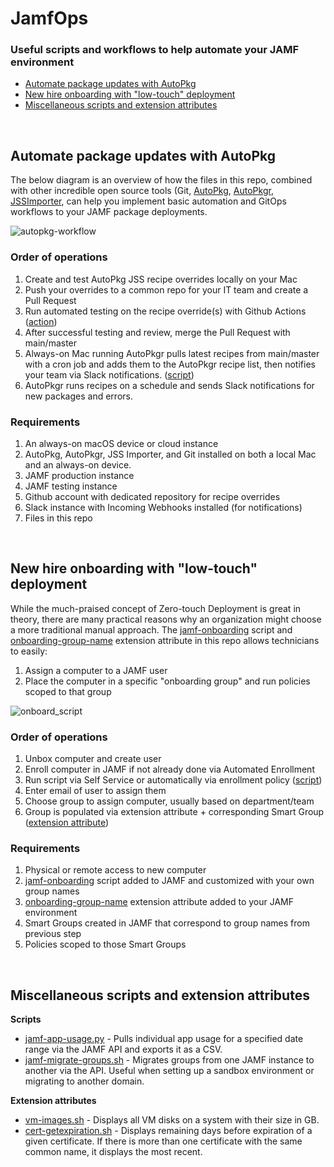 # JamfOps
### Useful scripts and workflows to help automate your JAMF environment
* [Automate package updates with AutoPkg](#automate-package-updates-with-autopkg)
* [New hire onboarding with "low-touch" deployment](#new-hire-onboarding-with-low-touch-deployment)
* [Miscellaneous scripts and extension attributes](#miscellaneous-scripts-and-extension-attributes)

<br>

## Automate package updates with AutoPkg
The below diagram is an overview of how the files in this repo, combined with other incredible open source tools (Git, [AutoPkg](https://github.com/autopkg/autopkg), [AutoPkgr](https://github.com/lindegroup/autopkgr), [JSSImporter](https://github.com/jssimporter/JSSImporter), can help you implement basic automation and GitOps workflows to your JAMF package deployments.

![autopkg-workflow](https://user-images.githubusercontent.com/36998292/112185440-9987ad00-8bd6-11eb-9263-c896ad2eca54.jpeg)

### Order of operations
1. Create and test AutoPkg JSS recipe overrides locally on your Mac
2. Push your overrides to a common repo for your IT team and create a Pull Request
3. Run automated testing on the recipe override(s) with Github Actions ([action](https://github.com/skoobasteeve/jamfops/blob/main/github-actions/autopkg-recipe-test.yml))
4. After successful testing and review, merge the Pull Request with main/master
5. Always-on Mac running AutoPkgr pulls latest recipes from main/master with a cron job and adds them to the AutoPkgr recipe list, then notifies your team via Slack  notifications. ([script](https://github.com/skoobasteeve/jamfops/blob/main/autopkg/autopkg-pull-recipes.sh))
6. AutoPkgr runs recipes on a schedule and sends Slack notifications for new packages and errors.

### Requirements
1. An always-on macOS device or cloud instance
2. AutoPkg, AutoPkgr, JSS Importer, and Git installed on both a local Mac and an always-on device.
3. JAMF production instance
4. JAMF testing instance
5. Github account with dedicated repository for recipe overrides
6. Slack instance with Incoming Webhooks installed (for notifications)
7. Files in this repo

<br>

## New hire onboarding with "low-touch" deployment

While the much-praised concept of Zero-touch Deployment is great in theory, there are many practical reasons why an organization might choose a more traditional manual approach. The [jamf-onboarding](https://github.com/skoobasteeve/jamfops/blob/main/scripts/jamf-onboarding.sh) script and [onboarding-group-name](https://github.com/skoobasteeve/jamfops/blob/main/ext-attributes/onboarding-group-name.sh) extension attribute in this repo allows technicians to easily:

1. Assign a computer to a JAMF user
2. Place the computer in a specific "onboarding group" and run policies scoped to that group

![onboard_script](https://user-images.githubusercontent.com/36998292/112203212-aad9b500-8be8-11eb-9415-45a7ae1f5b19.gif)

### Order of operations
1. Unbox computer and create user
2. Enroll computer in JAMF if not already done via Automated Enrollment
3. Run script via Self Service or automatically via enrollment policy ([script](https://github.com/skoobasteeve/jamfops/blob/main/scripts/jamf-onboarding.sh))
4. Enter email of user to assign them
5. Choose group to assign computer, usually based on department/team
6. Group is populated via extension attribute + corresponding Smart Group ([extension attribute](https://github.com/skoobasteeve/jamfops/blob/main/ext-attributes/onboarding-group-name.sh))

### Requirements
1. Physical or remote access to new computer
2. [jamf-onboarding](https://github.com/skoobasteeve/jamfops/blob/main/scripts/jamf-onboarding.sh) script added to JAMF and customized with your own group names
3. [onboarding-group-name](https://github.com/skoobasteeve/jamfops/blob/main/ext-attributes/onboarding-group-name.sh) extension attribute added to your JAMF environment
4. Smart Groups created in JAMF that correspond to group names from previous step
5. Policies scoped to those Smart Groups

<br>

## Miscellaneous scripts and extension attributes

**Scripts**
* [jamf-app-usage.py](https://github.com/skoobasteeve/jamfops/blob/readme-diagram-updates/scripts/jamf-app-usage.py) - Pulls individual app usage for a specified date range via the JAMF API and exports it as a CSV.
* [jamf-migrate-groups.sh](https://github.com/skoobasteeve/jamfops/blob/readme-diagram-updates/scripts/jamf-migrate-groups.sh) - Migrates groups from one JAMF instance to another via the API. Useful when setting up a sandbox environment or migrating to another domain.

**Extension attributes**
* [vm-images.sh](https://github.com/skoobasteeve/jamfops/blob/readme-diagram-updates/ext-attributes/vm-images.sh) - Displays all VM disks on a system with their size in GB.
* [cert-getexpiration.sh](https://github.com/skoobasteeve/jamfops/blob/readme-diagram-updates/ext-attributes/cert-getexpiration.sh) - Displays remaining days before expiration of a given certificate. If there is more than one certificate with the same common name, it displays the most recent.

